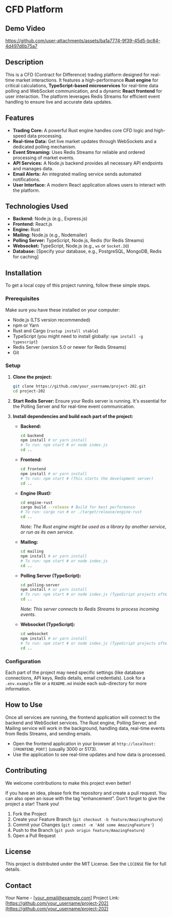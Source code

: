 # CFD Platform

## Demo Video

https://github.com/user-attachments/assets/ba1a7774-9f39-45d5-bc84-4d497d6b75a7

## Description

This is a CFD (Contract for Difference) trading platform designed for real-time market interactions. It features a high-performance **Rust engine** for critical calculations, **TypeScript-based microservices** for real-time data polling and WebSocket communication, and a dynamic **React frontend** for user interaction. The platform leverages Redis Streams for efficient event handling to ensure live and accurate data updates.

## Features

- **Trading Core:** A powerful Rust engine handles core CFD logic and high-speed data processing.
- **Real-time Data:** Get live market updates through WebSockets and a dedicated polling mechanism.
- **Event Streaming:** Uses Redis Streams for reliable and ordered processing of market events.
- **API Services:** A Node.js backend provides all necessary API endpoints and manages data.
- **Email Alerts:** An integrated mailing service sends automated notifications.
- **User Interface:** A modern React application allows users to interact with the platform.

## Technologies Used

- **Backend:** Node.js (e.g., Express.js)
- **Frontend:** React.js
- **Engine:** Rust
- **Mailing:** Node.js (e.g., Nodemailer)
- **Polling Server:** TypeScript, Node.js, Redis (for Redis Streams)
- **Websocket:** TypeScript, Node.js (e.g., `ws` or `Socket.IO`)
- **Database:** [Specify your database, e.g., PostgreSQL, MongoDB, Redis for caching]

## Installation

To get a local copy of this project running, follow these simple steps.

### Prerequisites

Make sure you have these installed on your computer:

- Node.js (LTS version recommended)
- npm or Yarn
- Rust and Cargo (`rustup install stable`)
- TypeScript (you might need to install globally: `npm install -g typescript`)
- Redis Server (version 5.0 or newer for Redis Streams)
- Git

### Setup

1.  **Clone the project:**

    ```bash
    git clone https://github.com/your_username/project-202.git
    cd project-202
    ```

2.  **Start Redis Server:**
    Ensure your Redis server is running. It's essential for the Polling Server and for real-time event communication.

3.  **Install dependencies and build each part of the project:**
    - **Backend:**

      ```bash
      cd backend
      npm install # or yarn install
      # To run: npm start # or node index.js
      cd ..
      ```

    - **Frontend:**

      ```bash
      cd frontend
      npm install # or yarn install
      # To run: npm start # (This starts the development server)
      cd ..
      ```

    - **Engine (Rust):**

      ```bash
      cd engine-rust
      cargo build --release # Build for best performance
      # To run: cargo run # or ./target/release/engine-rust
      cd ..
      ```

      _Note: The Rust engine might be used as a library by another service, or run as its own service._

    - **Mailing:**

      ```bash
      cd mailing
      npm install # or yarn install
      # To run: npm start # or node index.js
      cd ..
      ```

    - **Polling Server (TypeScript):**

      ```bash
      cd polling-server
      npm install # or yarn install
      # To run: npm start # or node index.js (TypeScript projects often have a start script that handles compilation)
      cd ..
      ```

      _Note: This server connects to Redis Streams to process incoming events._

    - **Websocket (TypeScript):**
      ```bash
      cd websocket
      npm install # or yarn install
      # To run: npm start # or node index.js (TypeScript projects often have a start script that handles compilation)
      cd ..
      ```

### Configuration

Each part of the project may need specific settings (like database connections, API keys, Redis details, email credentials). Look for a `.env.example` file or a `README.md` inside each sub-directory for more information.

## How to Use

Once all services are running, the frontend application will connect to the backend and WebSocket services. The Rust engine, Polling Server, and Mailing service will work in the background, handling data, real-time events from Redis Streams, and sending emails.

- Open the frontend application in your browser at `http://localhost:[FRONTEND_PORT]` (usually 3000 or 5173).
- Use the application to see real-time updates and how data is processed.

## Contributing

We welcome contributions to make this project even better!

If you have an idea, please fork the repository and create a pull request. You can also open an issue with the tag "enhancement".
Don't forget to give the project a star! Thank you!

1.  Fork the Project
2.  Create your Feature Branch (`git checkout -b feature/AmazingFeature`)
3.  Commit your Changes (`git commit -m 'Add some AmazingFeature'`)
4.  Push to the Branch (`git push origin feature/AmazingFeature`)
5.  Open a Pull Request

## License

This project is distributed under the MIT License. See the `LICENSE` file for full details.

## Contact

Your Name - [your_email@example.com]
Project Link: [https://github.com/your_username/project-202](https://github.com/your_username/project-202)

